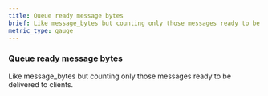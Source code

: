 ```yaml
---
title: Queue ready message bytes
brief: Like message_bytes but counting only those messages ready to be delivered to clients.
metric_type: gauge
---
```

### Queue ready message bytes

Like message_bytes but counting only those messages ready to be delivered to clients.
